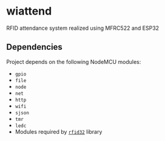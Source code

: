 # wiattend
RFID attendance system realized using MFRC522 and ESP32

## Dependencies

Project depends on the following NodeMCU modules:

  - `gpio`
  - `file`
  - `node`
  - `net`
  - `http`
  - `wifi`
  - `sjson`
  - `tmr`
  - `ledc`
  - Modules required by [`rfid32`](https://github.com/abobija/rfid32#dependencies) library
